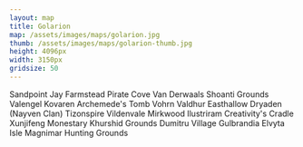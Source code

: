 ```yaml
---
layout: map
title: Golarion
map: /assets/images/maps/golarion.jpg
thumb: /assets/images/maps/golarion-thumb.jpg
height: 4096px
width: 3150px
gridsize: 50
---
```

<span class="--left" style="top:955px;left:785px;">Sandpoint</span>
<span class="--left" style="top:992px;left:821px;">Jay Farmstead</span>
<span class="hidden --right" style="top:955px;left:612px;">Pirate Cove</span>
<span class="--right" style="top:510px;left:475px;">Van Derwaals</span>
<span class="moonfeather --right" style="top:595px;left:1106px;">Shoanti Grounds</span>
<span class="moonfeather --left" style="top:152px;left:2659px;">Valengel</span>
<span class="hidden moonfeather --left" style="top:256px;left:2119px;">Kovaren</span>
<span class="hidden moonfeather --left" style="top:2591px;left:2238px;">Archemede's Tomb</span>
<span class="venalis --left" style="top:1251px;left:2249px;">Vohrn Valdhur</span>
<span class="venalis --left" style="top:1059px;left:1668px;">Easthallow</span>
<span class="venalis --left" style="top:813px;left:891px;">Dryaden (Nayven Clan)</span>
<span class="hidden venalis --right" style="top:837px;left:1578px;">Tizonspire</span>
<span class="stannis --right" style="top:971px;left:1801px;">Vildenvale</span>
<span class="zaradae --left" style="top:678px;left:2352px;">Mirkwood</span>
<span class="anakis --right" style="top:1107px;left:1311px;">Ilustriram</span>
<span class="hidden anakis --left" style="top:3307px;left:1843px;">Creativity's Cradle</span>
<span class="pring --right" style="top:441px;left:1264px;">Xunjifeng Monestary</span>
<span class="pring --left" style="top:1932px;left:1723px;">Khurshid Grounds</span>
<span class="hidden pring --right" style="top:1904px;left:1523px;">Dumitru Village</span>
<span class="hidden pring --right" style="top:1969px;left:1596px;">Gulbrandia</span>
<span class="hidden pring --right" style="top:2925px;left:458px;">Elvyta Isle</span>
<span class="--right" style="top:1078px;left:458px;">Magnimar Hunting Grounds</span>
